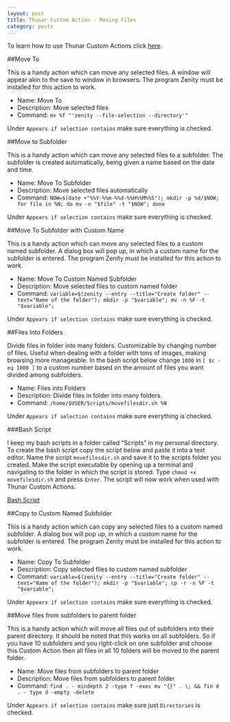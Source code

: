 ```yaml
---
layout: post
title: Thunar Custom Action - Moving Files
category: posts
---
```

To learn how to use Thunar Custom Actions click [here](https://pointpont.github.io/thunar_custom_action/video/ffmpeg/conversion/2015/06/08/thunar-custom-actions-tutorial-convert-video-to-avi.html).

##Move To

This is a handy action which can move any selected files. A window will appear akin to the save to window in browsers. The program Zenity must be installed for this action to work.

* Name: Move To
* Description: Move selected files
* Command: `mv %f "'zenity --file-selection --directory'"`

Under `Appears if selection contains` make sure everything is checked.

##Move to Subfolder

This is a handy action which can move any selected files to a subfolder. The subfolder is created automatically, being given a name based on the date and time.

* Name: Move To Subfolder
* Description: Move selected files automatically
* Command: `NOW=$(date +"%%Y-%%m-%%d-%%H%%M%%S"); mkdir -p %d/$NOW; for file in %N; do mv -n "$file" -t "$NOW"; done`

Under `Appears if selection contains` make sure everything is checked.

##Move To Subfolder with Custom Name

This is a handy action which can move any selected files to a custom named subfolder. A dialog box will pop up, in which a custom name for the subfolder is entered. The program Zenity must be installed for this action to work.

* Name: Move To Custom Named Subfolder
* Description: Move selected files to custom named folder
* Command: `variable=$(zenity --entry --title="Create folder" --text="Name of the folder"); mkdir -p "$variable"; mv -n %F -t "$variable";`

Under `Appears if selection contains` make sure everything is checked.

##Files Into Folders

Divide files in folder into many folders. Customizable by changing number of files. Useful when dealing with a folder with tons of images, making browsing more manageable. In the bash script below change `1000` in `[ $c -eq 1000 ]` to a custom number based on the amount of files you want divided among subfolders.

* Name: Files into Folders
* Description: Divide files in folder into many folders.
* Command: `/home/$USER/Scripts/movefilesdir.sh %N`

Under `Appears if selection contains` make sure everything is checked.

###Bash Script

I keep my bash scripts in a folder called “Scripts” in my personal directory. To create the bash script copy the script below and paste it into a text editor. Name the script `movefilesdir.sh` and save it to the scripts folder you created. Make the script executable by opening up a terminal and navigating to the folder in which the script is stored. Type `chmod +x movefilesdir.sh` and press `Enter`. The script will now work when used with Thunar Custom Actions.

[Bash Script](https://gist.github.com/pointpont/0bd07d007f42bf9750ce)

##Copy to Custom Named Subfolder

This is a handy action which can copy any selected files to a custom named subfolder. A dialog box will pop up, in which a custom name for the subfolder is entered. The program Zenity must be installed for this action to work.

* Name: Copy To Subfolder
* Description: Copy selected files to custom named subfolder
* Command: `variable=$(zenity --entry --title="Create folder" --text="Name of the folder"); mkdir -p "$variable"; cp -r -n %F -t "$variable";`

Under `Appears if selection contains` make sure everything is checked.

##Move files from subfolders to parent folder

This is a handy action which will move all files out of subfolders into their parent directory. It should be noted that this works on all subfolders. So if you have 10 subfolders and you right-click on one subfolder and choose this Custom Action then all files in all 10 folders will be moved to the parent folder.

* Name: Move files from subfolders to parent folder
* Description: Move files from subfolders to parent folder
* Command: `find . - mindepth 2 -type f -exec mv "{}" . \; && fin d . - type d -empty -delete`

Under `Appears if selection contains` make sure just `Directories` is checked.
